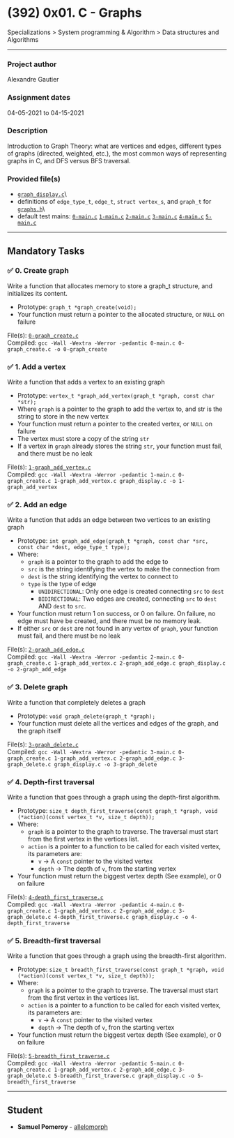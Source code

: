 # (392) 0x01. C - Graphs
Specializations > System programming & Algorithm > Data structures and Algorithms

---

### Project author
Alexandre Gautier

### Assignment dates
04-05-2021 to 04-15-2021

### Description
Introduction to Graph Theory: what are vertices and edges, different types of graphs (directed, weighted, etc.), the most common ways of representing graphs in C, and DFS versus BFS traversal.

### Provided file(s)
* [`graph_display.c`](./graph_display.c)\
* definitions of `edge_type_t`, `edge_t`, `struct vertex_s`, and `graph_t` for [`graphs.h`](./graphs.h)\
* default test mains: [`0-main.c`](./tests/0-main.c) [`1-main.c`](./tests/1-main.c) [`2-main.c`](./tests/2-main.c) [`3-main.c`](./tests/3-main.c) [`4-main.c`](./tests/4-main.c) [`5-main.c`](./tests/5-main.c)

---

## Mandatory Tasks

### :white_check_mark: 0. Create graph
Write a function that allocates memory to store a graph_t structure, and initializes its content.

* Prototype: `graph_t *graph_create(void);`
* Your function must return a pointer to the allocated structure, or `NULL` on failure

File(s): [`0-graph_create.c`](./0-graph_create.c)\
Compiled: `gcc -Wall -Wextra -Werror -pedantic 0-main.c 0-graph_create.c -o 0-graph_create`


### :white_check_mark: 1. Add a vertex
Write a function that adds a vertex to an existing graph

* Prototype: `vertex_t *graph_add_vertex(graph_t *graph, const char *str);`
* Where `graph` is a pointer to the graph to add the vertex to, and str is the string to store in the new vertex
* Your function must return a pointer to the created vertex, or `NULL` on failure
* The vertex must store a copy of the string `str`
* If a vertex in `graph` already stores the string `str`, your function must fail, and there must be no leak

File(s): [`1-graph_add_vertex.c`](./1-graph_add_vertex.c)\
Compiled: `gcc -Wall -Wextra -Werror -pedantic 1-main.c 0-graph_create.c 1-graph_add_vertex.c graph_display.c -o 1-graph_add_vertex`


### :white_check_mark: 2. Add an edge
Write a function that adds an edge between two vertices to an existing graph

* Prototype: `int graph_add_edge(graph_t *graph, const char *src, const char *dest, edge_type_t type);`
* Where:
    * `graph` is a pointer to the graph to add the edge to
    * `src` is the string identifying the vertex to make the connection from
    * `dest` is the string identifying the vertex to connect to
    * `type` is the type of edge
        * `UNIDIRECTIONAL`: Only one edge is created connecting `src` to `dest`
        * `BIDIRECTIONAL`: Two edges are created, connecting `src` to `dest` AND `dest` to `src`.
* Your function must return 1 on success, or 0 on failure. On failure, no edge must have be created, and there must be no memory leak.
* If either `src` or `dest` are not found in any vertex of `graph`, your function must fail, and there must be no leak

File(s): [`2-graph_add_edge.c`](./2-graph_add_edge.c)\
Compiled: `gcc -Wall -Wextra -Werror -pedantic 2-main.c 0-graph_create.c 1-graph_add_vertex.c 2-graph_add_edge.c graph_display.c -o 2-graph_add_edge`


### :white_check_mark: 3. Delete graph
Write a function that completely deletes a graph

* Prototype: `void graph_delete(graph_t *graph);`
* Your function must delete all the vertices and edges of the graph, and the graph itself

File(s): [`3-graph_delete.c`](./3-graph_delete.c)\
Compiled: `gcc -Wall -Wextra -Werror -pedantic 3-main.c 0-graph_create.c 1-graph_add_vertex.c 2-graph_add_edge.c 3-graph_delete.c graph_display.c -o 3-graph_delete`


### :white_check_mark: 4. Depth-first traversal
Write a function that goes through a graph using the depth-first algorithm.

* Prototype: `size_t depth_first_traverse(const graph_t *graph, void (*action)(const vertex_t *v, size_t depth));`
* Where:
    * `graph` is a pointer to the graph to traverse. The traversal must start from the first vertex in the vertices list.
    * `action` is a pointer to a function to be called for each visited vertex, its parameters are:
        * `v` -> A `const` pointer to the visited vertex
        * `depth` -> The depth of `v`, from the starting vertex
* Your function must return the biggest vertex depth (See example), or 0 on failure

File(s): [`4-depth_first_traverse.c`](./4-depth_first_traverse.c)\
Compiled: `gcc -Wall -Wextra -Werror -pedantic 4-main.c 0-graph_create.c 1-graph_add_vertex.c 2-graph_add_edge.c 3-graph_delete.c 4-depth_first_traverse.c graph_display.c -o 4-depth_first_traverse`


### :white_check_mark: 5. Breadth-first traversal
Write a function that goes through a graph using the breadth-first algorithm.

* Prototype: `size_t breadth_first_traverse(const graph_t *graph, void (*action)(const vertex_t *v, size_t depth));`
* Where:
    * `graph` is a pointer to the graph to traverse. The traversal must start from the first vertex in the vertices list.
    * `action` is a pointer to a function to be called for each visited vertex, its parameters are:
        * `v` -> A `const` pointer to the visited vertex
        * `depth` -> The depth of `v`, fron the starting vertex
* Your function must return the biggest vertex depth (See example), or 0 on failure

File(s): [`5-breadth_first_traverse.c`](./5-breadth_first_traverse.c)\
Compiled: `gcc -Wall -Wextra -Werror -pedantic 5-main.c 0-graph_create.c 1-graph_add_vertex.c 2-graph_add_edge.c 3-graph_delete.c 5-breadth_first_traverse.c graph_display.c -o 5-breadth_first_traverse`

---

## Student
* **Samuel Pomeroy** - [allelomorph](github.com/allelomorph)
